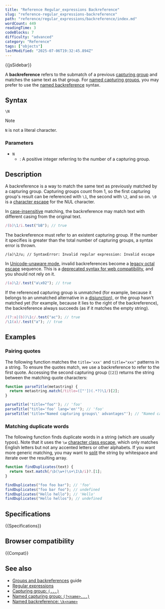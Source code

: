 ```yaml
---
title: "Reference Regular_expressions Backreference"
slug: "reference-regular_expressions-backreference"
path: "reference/regular_expressions/backreference/index.md"
wordCount: 449
readingTime: 3
codeBlocks: 7
difficulty: "advanced"
category: "Reference"
tags: ["objects"]
lastModified: "2025-07-06T19:32:45.894Z"
---
```



{{jsSidebar}}

A **backreference** refers to the submatch of a previous [capturing group](/en-US/docs/Web/JavaScript/Reference/Regular_expressions/Capturing_group) and matches the same text as that group. For [named capturing groups](/en-US/docs/Web/JavaScript/Reference/Regular_expressions/Named_capturing_group), you may prefer to use the [named backreference](/en-US/docs/Web/JavaScript/Reference/Regular_expressions/Named_backreference) syntax.

## Syntax

```regex
\N
```

> [!NOTE]
> `N` is not a literal character.

### Parameters

- `N`
  - : A positive integer referring to the number of a capturing group.

## Description

A backreference is a way to match the same text as previously matched by a capturing group. Capturing groups count from 1, so the first capturing group's result can be referenced with `\1`, the second with `\2`, and so on. `\0` is a [character escape](/en-US/docs/Web/JavaScript/Reference/Regular_expressions/Character_escape) for the NUL character.

In [case-insensitive](/en-US/docs/Web/JavaScript/Reference/Global_Objects/RegExp/ignoreCase) matching, the backreference may match text with different casing from the original text.

```js
/(b)\1/i.test("bB"); // true
```

The backreference must refer to an existent capturing group. If the number it specifies is greater than the total number of capturing groups, a syntax error is thrown.

```js-nolint example-bad
/(a)\2/u; // SyntaxError: Invalid regular expression: Invalid escape
```

In [Unicode-unaware mode](/en-US/docs/Web/JavaScript/Reference/Global_Objects/RegExp/unicode#unicode-aware_mode), invalid backreferences become a [legacy octal escape](/en-US/docs/Web/JavaScript/Reference/Deprecated_and_obsolete_features#escape_sequences) sequence. This is a [deprecated syntax for web compatibility](/en-US/docs/Web/JavaScript/Reference/Deprecated_and_obsolete_features#regexp), and you should not rely on it.

```js
/(a)\2/.test("a\x02"); // true
```

If the referenced capturing group is unmatched (for example, because it belongs to an unmatched alternative in a [disjunction](/en-US/docs/Web/JavaScript/Reference/Regular_expressions/Disjunction)), or the group hasn't matched yet (for example, because it lies to the right of the backreference), the backreference always succeeds (as if it matches the empty string).

```js
/(?:a|(b))\1c/.test("ac"); // true
/\1(a)/.test("a"); // true
```

## Examples

### Pairing quotes

The following function matches the `title='xxx'` and `title="xxx"` patterns in a string. To ensure the quotes match, we use a backreference to refer to the first quote. Accessing the second capturing group (`[2]`) returns the string between the matching quote characters:

```js
function parseTitle(metastring) {
  return metastring.match(/title=(["'])(.*?)\1/)[2];
}

parseTitle('title="foo"'); // 'foo'
parseTitle("title='foo' lang='en'"); // 'foo'
parseTitle('title="Named capturing groups\' advantages"'); // "Named capturing groups' advantages"
```

### Matching duplicate words

The following function finds duplicate words in a string (which are usually typos). Note that it uses the `\w` [character class escape](/en-US/docs/Web/JavaScript/Reference/Regular_expressions/Character_class_escape), which only matches English letters but not any accented letters or other alphabets. If you want more generic matching, you may want to [split](/en-US/docs/Web/JavaScript/Reference/Global_Objects/String/split) the string by whitespace and iterate over the resulting array.

```js
function findDuplicates(text) {
  return text.match(/\b(\w+)\s+\1\b/i)?.[1];
}

findDuplicates("foo foo bar"); // 'foo'
findDuplicates("foo bar foo"); // undefined
findDuplicates("Hello hello"); // 'Hello'
findDuplicates("Hello hellos"); // undefined
```

## Specifications

{{Specifications}}

## Browser compatibility

{{Compat}}

## See also

- [Groups and backreferences](/en-US/docs/Web/JavaScript/Guide/Regular_expressions/Groups_and_backreferences) guide
- [Regular expressions](/en-US/docs/Web/JavaScript/Reference/Regular_expressions)
- [Capturing group: `(...)`](/en-US/docs/Web/JavaScript/Reference/Regular_expressions/Capturing_group)
- [Named capturing group: `(?<name>...)`](/en-US/docs/Web/JavaScript/Reference/Regular_expressions/Named_capturing_group)
- [Named backreference: `\k<name>`](/en-US/docs/Web/JavaScript/Reference/Regular_expressions/Named_backreference)
